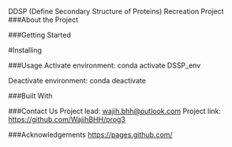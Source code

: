 DDSP (Define Secondary Structure of Proteins) Recreation Project
###About the Project


###Getting Started

#Installing


###Usage
Activate environment: conda activate DSSP_env

Deactivate environment: conda deactivate

###Built With

###Contact Us
Project lead: wajih.bhh@outlook.com
Project link: https://github.com/WajihBHH/prog3

###Acknowledgements
https://pages.github.com/
